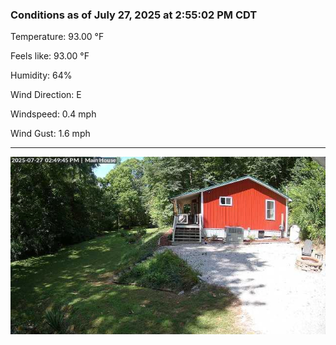 ### Conditions as of July 27, 2025 at 2:55:02 PM CDT 

Temperature: 93.00 &deg;F

Feels like: 93.00 &deg;F

Humidity: 64%

Wind Direction: E

Windspeed: 0.4 mph

Wind Gust: 1.6 mph

---

<img src="./images/latest.jpeg"/>

